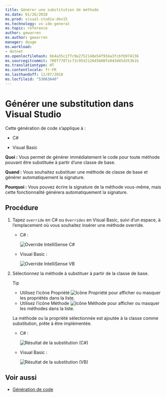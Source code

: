 ```yaml
---
title: Générer une substitution de méthode
ms.date: 01/26/2018
ms.prod: visual-studio-dev15
ms.technology: vs-ide-general
ms.topic: reference
author: gewarren
ms.author: gewarren
manager: douge
ms.workload:
- dotnet
ms.openlocfilehash: bb4a35c1f7c9e2752148e54f934a3fcbfb974136
ms.sourcegitcommit: 708f77071c73c95d212645b00fa943d45d35361b
ms.translationtype: HT
ms.contentlocale: fr-FR
ms.lasthandoff: 12/07/2018
ms.locfileid: "53063640"
---
```

# <a name="generate-an-override-in-visual-studio"></a>Générer une substitution dans Visual Studio

Cette génération de code s’applique à :

- C#

- Visual Basic

**Quoi :** Vous permet de générer immédiatement le code pour toute méthode pouvant être substituée à partir d’une classe de base.

**Quand :** Vous souhaitez substituer une méthode de classe de base et générer automatiquement la signature.

**Pourquoi :** Vous pouvez écrire la signature de la méthode vous-même, mais cette fonctionnalité générera automatiquement la signature.

## <a name="how-to"></a>Procédure

1. Tapez `override` en C# ou `Overrides` en Visual Basic, suivi d’un espace, à l’emplacement où vous souhaitez insérer une méthode override.

   - C# :

      ![Override IntelliSense C#](media/override-intellisense-cs.png)

   - Visual Basic :

      ![Override IntelliSense VB](media/override-intellisense-vb.png)

2. Sélectionnez la méthode à substituer à partir de la classe de base.

   > [!TIP]
   > - Utilisez l’icône Propriété ![Icône Propriété](media/override-property-cs.png) pour afficher ou masquer les propriétés dans la liste.
   > - Utilisez l’icône Méthode ![Icône Méthode](media/override-method-cs.png) pour afficher ou masquer les méthodes dans la liste.

   La méthode ou la propriété sélectionnée est ajoutée à la classe comme substitution, prête à être implémentée.

   - C# :

       ![Résultat de la substitution (C#)](media/override-result-cs.png)

   - Visual Basic :

       ![Résultat de la substitution (VB)](media/override-result-vb.png)

## <a name="see-also"></a>Voir aussi

- [Génération de code](../code-generation-in-visual-studio.md)